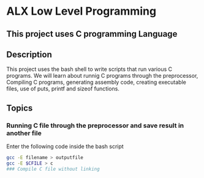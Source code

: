 # ALX Low Level Programming
## This project uses C programming Language
## Description
This project uses the bash shell to write scripts that run various C programs. We will learn about runnig C programs through the preprocessor, Compiling C programs, generating assembly code, creating executable files, use of puts, printf and sizeof functions.
## Topics
### Running C file through the preprocessor and save result in another file
Enter the following code inside the bash script
```bash
gcc -E filename > outputfile
gcc -E $CFILE > c
### Compile C file without linking




 
